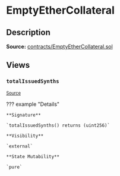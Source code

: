 # EmptyEtherCollateral

## Description

**Source:** [contracts/EmptyEtherCollateral.sol](https://github.com/Synthetixio/synthetix/tree/v2.34.2/contracts/EmptyEtherCollateral.sol)

## Views

### `totalIssuedSynths`

<sub>[Source](https://github.com/Synthetixio/synthetix/tree/v2.34.2/contracts/EmptyEtherCollateral.sol#L7)</sub>

??? example "Details"

    **Signature**

    `totalIssuedSynths() returns (uint256)`

    **Visibility**

    `external`

    **State Mutability**

    `pure`
